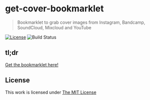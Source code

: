 # get-cover-bookmarklet

> Bookmarklet to grab cover images from Instagram, Bandcamp, SoundCloud, Mixcloud and YouTube

[![License](https://img.shields.io/github/license/idleberg/get-cover-bookmarklet?color=blue&style=for-the-badge)](https://github.com/idleberg/get-cover-bookmarklet/blob/gh-pages/LICENSE)
![Build Status](https://img.shields.io/github/actions/workflow/status/idleberg/get-cover-bookmarklet/gh-pages.yml?style=for-the-badge)

## tl;dr

[Get the bookmarklet here!](https://idleberg.github.io/get-cover-bookmarklet/)

## License

This work is licensed under [The MIT License](LICENSE)
